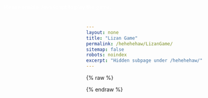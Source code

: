 ```yaml
---
layout: none
title: "Lizan Game"
permalink: /hehehehaw/LizanGame/
sitemap: false
robots: noindex
excerpt: "Hidden subpage under /hehehehaw/"
---
```


<!-- Fullscreen canvas + tiny progress bar styles -->
<link rel="stylesheet" href="/assets/css/unity-game.css">

<canvas id="unity-canvas"></canvas>
<div id="bar"><div id="fill"></div></div>
<noscript style="color:#fff;position:fixed;left:10px;top:10px;z-index:9999">
	Please enable JavaScript to play the game.
</noscript>

{% raw %}
<!-- Shared Unity helpers -->
<script src="/assets/js/unity-utils.js"></script>
<!-- Unity loader for LizanGame from CDN -->
<script src="https://cdn.zihaofu245.me/LizanGame/Build/Shengwxnw.github.io.loader.js"></script>
<script>
	(function(){
		const canvas = document.getElementById('unity-canvas');
		const fill = document.getElementById('fill');
		const buildUrl = 'https://cdn.zihaofu245.me/LizanGame/Build';
		const config = {
			dataUrl: buildUrl + '/Shengwxnw.github.io.data',
			frameworkUrl: buildUrl + '/Shengwxnw.github.io.framework.js',
			codeUrl: buildUrl + '/Shengwxnw.github.io.wasm',
			companyName: 'You',
			productName: 'LizanGame',
			productVersion: '1.0'
		};
		function onProgress(p){
			if (fill) fill.style.width = (p * 100).toFixed(0) + '%';
		}
		function boot(){
			UnityPage.startUnity({ canvas, config, onProgress }).then(instance => {
				if (instance && fill && fill.parentElement) fill.parentElement.style.display = 'none';
			});
		}
		if (document.readyState === 'complete' || document.readyState === 'interactive') {
			setTimeout(boot, 0);
		} else {
			document.addEventListener('DOMContentLoaded', boot);
		}
	})();
</script>
{% endraw %}
